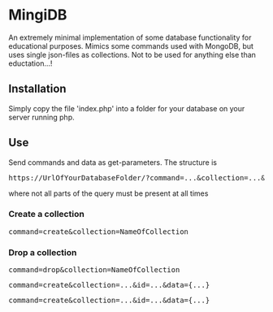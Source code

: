 # MingiDB
An extremely minimal implementation of some database functionality for educational purposes.
Mimics some commands used with MongoDB, but uses single json-files as collections.
Not to be used for anything else than eductation...!

## Installation
Simply copy the file 'index.php' into a folder for your database on your server running php. 

## Use
Send commands and data as get-parameters. The structure is

<pre>
https://UrlOfYourDatabaseFolder/?command=...&collection=...&id=...&data={...}
</pre>

where not all parts of the query must be present at all times

### Create a collection
<pre>
command=create&collection=NameOfCollection
</pre>
### Drop a collection
<pre>
command=drop&collection=NameOfCollection
</pre>
<pre>
command=create&collection=...&id=...&data={...}
</pre>
<pre>
command=create&collection=...&id=...&data={...}
</pre>